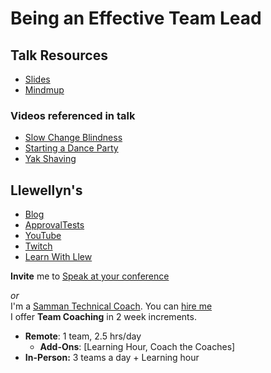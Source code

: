 # Being an Effective Team Lead

## Talk Resources
* [Slides](https://github.com/isidore/Talks/raw/refs/heads/master/Slides/Effective%20Team%20Change.pptx)
* [Mindmup](https://www.mindmup.com/)

### Videos referenced in talk
* [Slow Change Blindness](https://youtu.be/1nL5ulsWMYc)
* [Starting a Dance Party](https://youtu.be/GA8z7f7a2Pk)
* [Yak Shaving](https://youtu.be/AbSehcT19u0)



## Llewellyn's<!-- include: llewellyn.md -->

* [Blog](https://llewellynfalco.blogspot.com/)
* [ApprovalTests](https://github.com/approvals/)
* [YouTube](https://www.youtube.com/user/isidoreus/videos)
* [Twitch](https://www.twitch.tv/llewellynfalco)
* [Learn With Llew](https://github.com/LearnWithLlew)

**Invite** me to [Speak at your conference](Speaking_at_conferences.md)

*or*  
I'm a [Samman Technical Coach](https://sammancoaching.org/). You can [hire me](http://llewellynfalco.blogspot.com/p/hire-me.html)  
I offer **Team Coaching** in 2 week increments.
* **Remote**: 1 team, 2.5 hrs/day  
    * **Add-Ons**: [Learning Hour, Coach the Coaches]
* **In-Person:**  3 teams a day + Learning hour

<!-- endInclude -->

